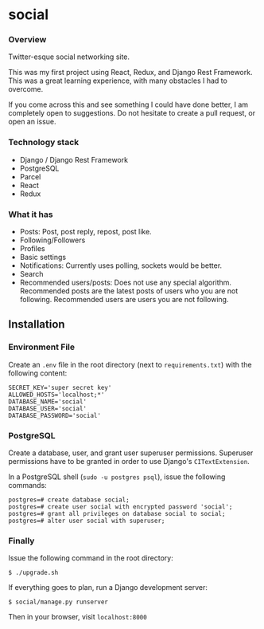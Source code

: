 # social

### Overview
Twitter-esque social networking site.

This was my first project using React, Redux, and Django Rest Framework. This was a great learning experience, with many obstacles I had to overcome.

If you come across this and see something I could have done better, I am completely open to suggestions. Do not hesitate to create a pull request, or open an issue.

### Technology stack
- Django / Django Rest Framework
- PostgreSQL
- Parcel
- React
- Redux

### What it has
- Posts: Post, post reply, repost, post like.
- Following/Followers
- Profiles
- Basic settings
- Notifications: Currently uses polling, sockets would be better.
- Search
- Recommended users/posts: Does not use any special algorithm. Recommended posts are the latest posts of users who you are not following. Recommended users are users you are not following.

## Installation
### Environment File

Create an `.env` file in the root directory (next to `requirements.txt`) with the following content:

```
SECRET_KEY='super secret key'
ALLOWED_HOSTS='localhost;*'
DATABASE_NAME='social'
DATABASE_USER='social'
DATABASE_PASSWORD='social'
```

### PostgreSQL
Create a database, user, and grant user superuser permissions. Superuser permissions have to be granted in order to use Django's `CITextExtension`.

In a PostgreSQL shell (`sudo -u postgres psql`), issue the following commands:

```
postgres=# create database social;
postgres=# create user social with encrypted password 'social';
postgres=# grant all privileges on database social to social;
postgres=# alter user social with superuser;
```

### Finally

Issue the following command in the root directory:

```$ ./upgrade.sh```

If everything goes to plan, run a Django development server:

```$ social/manage.py runserver```

Then in your browser, visit `localhost:8000`
